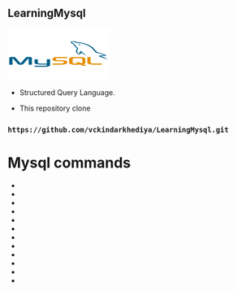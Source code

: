## LearningMysql

<code align=center><img src="https://github.com/devicons/devicon/blob/master/icons/mysql/mysql-original-wordmark.svg" title="mysql" alt="mysql" width="200" height="100"/></code>

* Structured Query Language.

* This repository clone
### `https://github.com/vckindarkhediya/LearningMysql.git`

# Mysql commands

* []()
* []()
* []()
* []()
* []()
* []()
* []()
* []()
* []()
* []()
* []()
* []()